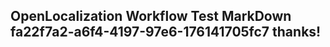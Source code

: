 <properties
ms.topic="hero-topic"
ms.test1="hero-topic"
ms.test2="test"/>


## OpenLocalization Workflow Test MarkDown fa22f7a2-a6f4-4197-97e6-176141705fc7 thanks!



<!--HONumber=Jul16_HO5-->


